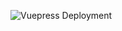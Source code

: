 ![Vuepress Deployment](https://github.com/speedy-beaver/xiaomi-3g-openwrt/workflows/Vuepress%20Deployment/badge.svg)
